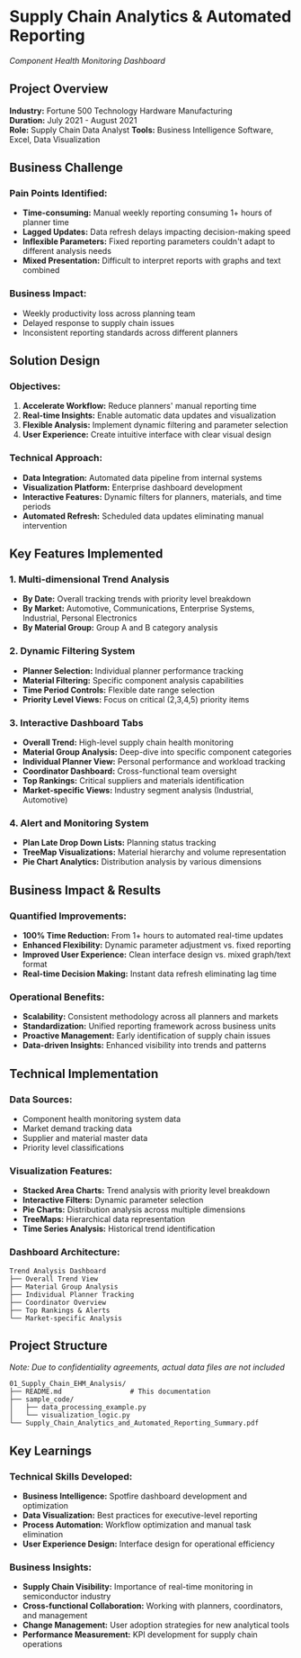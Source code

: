 # Supply Chain Analytics & Automated Reporting
*Component Health Monitoring Dashboard*

## Project Overview

**Industry:** Fortune 500 Technology Hardware Manufacturing  
**Duration:** July 2021 - August 2021  
**Role:** Supply Chain Data Analyst
**Tools:** Business Intelligence Software, Excel, Data Visualization  

## Business Challenge

### Pain Points Identified:
- **Time-consuming:** Manual weekly reporting consuming 1+ hours of planner time
- **Lagged Updates:** Data refresh delays impacting decision-making speed  
- **Inflexible Parameters:** Fixed reporting parameters couldn't adapt to different analysis needs
- **Mixed Presentation:** Difficult to interpret reports with graphs and text combined

### Business Impact:
- Weekly productivity loss across planning team
- Delayed response to supply chain issues
- Inconsistent reporting standards across different planners

## Solution Design

### Objectives:
1. **Accelerate Workflow:** Reduce planners' manual reporting time
2. **Real-time Insights:** Enable automatic data updates and visualization  
3. **Flexible Analysis:** Implement dynamic filtering and parameter selection
4. **User Experience:** Create intuitive interface with clear visual design

### Technical Approach:
- **Data Integration:** Automated data pipeline from internal systems
- **Visualization Platform:** Enterprise dashboard development
- **Interactive Features:** Dynamic filters for planners, materials, and time periods
- **Automated Refresh:** Scheduled data updates eliminating manual intervention

## Key Features Implemented

### 1. **Multi-dimensional Trend Analysis**
- **By Date:** Overall tracking trends with priority level breakdown
- **By Market:** Automotive, Communications, Enterprise Systems, Industrial, Personal Electronics
- **By Material Group:** Group A and B category analysis

### 2. **Dynamic Filtering System**
- **Planner Selection:** Individual planner performance tracking
- **Material Filtering:** Specific component analysis capabilities
- **Time Period Controls:** Flexible date range selection
- **Priority Level Views:** Focus on critical (2,3,4,5) priority items

### 3. **Interactive Dashboard Tabs**
- **Overall Trend:** High-level supply chain health monitoring
- **Material Group Analysis:** Deep-dive into specific component categories  
- **Individual Planner View:** Personal performance and workload tracking
- **Coordinator Dashboard:** Cross-functional team oversight
- **Top Rankings:** Critical suppliers and materials identification
- **Market-specific Views:** Industry segment analysis (Industrial, Automotive)

### 4. **Alert and Monitoring System**
- **Plan Late Drop Down Lists:** Planning status tracking
- **TreeMap Visualizations:** Material hierarchy and volume representation
- **Pie Chart Analytics:** Distribution analysis by various dimensions

## Business Impact & Results

### Quantified Improvements:
- **100% Time Reduction:** From 1+ hours to automated real-time updates
- **Enhanced Flexibility:** Dynamic parameter adjustment vs. fixed reporting
- **Improved User Experience:** Clean interface design vs. mixed graph/text format
- **Real-time Decision Making:** Instant data refresh eliminating lag time

### Operational Benefits:
- **Scalability:** Consistent methodology across all planners and markets
- **Standardization:** Unified reporting framework across business units
- **Proactive Management:** Early identification of supply chain issues
- **Data-driven Insights:** Enhanced visibility into trends and patterns

## Technical Implementation

### Data Sources:
- Component health monitoring system data
- Market demand tracking data
- Supplier and material master data
- Priority level classifications

### Visualization Features:
- **Stacked Area Charts:** Trend analysis with priority level breakdown
- **Interactive Filters:** Dynamic parameter selection
- **Pie Charts:** Distribution analysis across multiple dimensions
- **TreeMaps:** Hierarchical data representation
- **Time Series Analysis:** Historical trend identification

### Dashboard Architecture:
```
Trend Analysis Dashboard
├── Overall Trend View
├── Material Group Analysis
├── Individual Planner Tracking
├── Coordinator Overview
├── Top Rankings & Alerts
└── Market-specific Analysis
```

## Project Structure
*Note: Due to confidentiality agreements, actual data files are not included*

```
01_Supply_Chain_EHM_Analysis/
├── README.md                 # This documentation
├── sample_code/
│   ├── data_processing_example.py
│   └── visualization_logic.py
└── Supply_Chain_Analytics_and_Automated_Reporting_Summary.pdf
```

## Key Learnings

### Technical Skills Developed:
- **Business Intelligence:** Spotfire dashboard development and optimization
- **Data Visualization:** Best practices for executive-level reporting
- **Process Automation:** Workflow optimization and manual task elimination
- **User Experience Design:** Interface design for operational efficiency

### Business Insights:
- **Supply Chain Visibility:** Importance of real-time monitoring in semiconductor industry
- **Cross-functional Collaboration:** Working with planners, coordinators, and management
- **Change Management:** User adoption strategies for new analytical tools
- **Performance Measurement:** KPI development for supply chain operations

